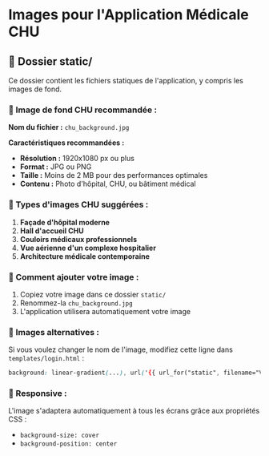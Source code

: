 # Images pour l'Application Médicale CHU

## 📁 Dossier static/

Ce dossier contient les fichiers statiques de l'application, y compris les images de fond.

### 🏥 Image de fond CHU recommandée :

**Nom du fichier :** `chu_background.jpg`

**Caractéristiques recommandées :**
- **Résolution :** 1920x1080 px ou plus
- **Format :** JPG ou PNG
- **Taille :** Moins de 2 MB pour des performances optimales
- **Contenu :** Photo d'hôpital, CHU, ou bâtiment médical

### 🎨 Types d'images CHU suggérées :

1. **Façade d'hôpital moderne**
2. **Hall d'accueil CHU** 
3. **Couloirs médicaux professionnels**
4. **Vue aérienne d'un complexe hospitalier**
5. **Architecture médicale contemporaine**

### 📝 Comment ajouter votre image :

1. Copiez votre image dans ce dossier `static/`
2. Renommez-la `chu_background.jpg`
3. L'application utilisera automatiquement votre image

### 🔄 Images alternatives :

Si vous voulez changer le nom de l'image, modifiez cette ligne dans `templates/login.html` :

```css
background: linear-gradient(...), url('{{ url_for("static", filename="VOTRE_NOM_IMAGE.jpg") }}');
```

### 📱 Responsive :

L'image s'adaptera automatiquement à tous les écrans grâce aux propriétés CSS :
- `background-size: cover`
- `background-position: center`

